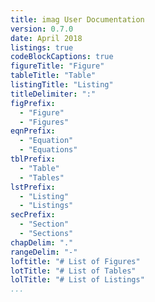 ```yaml
---
title: imag User Documentation
version: 0.7.0
date: April 2018
listings: true
codeBlockCaptions: true
figureTitle: "Figure"
tableTitle: "Table"
listingTitle: "Listing"
titleDelimiter: ":"
figPrefix:
  - "Figure"
  - "Figures"
eqnPrefix:
  - "Equation"
  - "Equations"
tblPrefix:
  - "Table"
  - "Tables"
lstPrefix:
  - "Listing"
  - "Listings"
secPrefix:
  - "Section"
  - "Sections"
chapDelim: "."
rangeDelim: "-"
loftitle: "# List of Figures"
lotTitle: "# List of Tables"
lolTitle: "# List of Listings"
...
```



